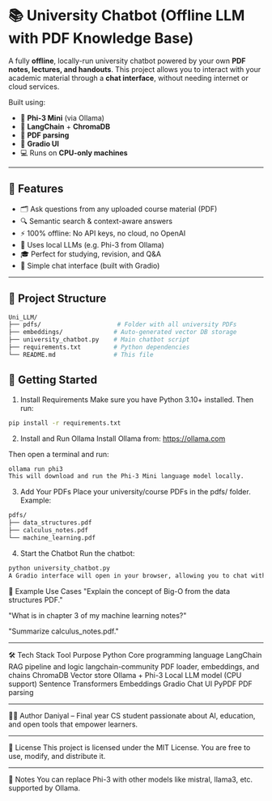 # 📚 University Chatbot (Offline LLM with PDF Knowledge Base)

A fully **offline**, locally-run university chatbot powered by your own **PDF notes, lectures, and handouts**. This project allows you to interact with your academic material through a **chat interface**, without needing internet or cloud services.

Built using:
- 🧠 **Phi-3 Mini** (via Ollama)
- 🔗 **LangChain** + **ChromaDB**
- 📄 **PDF parsing**
- 💬 **Gradio UI**
- 💻 Runs on **CPU-only machines**

---

## 🎯 Features

- 🗂️ Ask questions from any uploaded course material (PDF)
- 🔍 Semantic search & context-aware answers
- ⚡ 100% offline: No API keys, no cloud, no OpenAI
- 🧠 Uses local LLMs (e.g. Phi-3 from Ollama)
- 🎓 Perfect for studying, revision, and Q&A
- 💬 Simple chat interface (built with Gradio)

---

## 📁 Project Structure

```bash
Uni_LLM/
├── pdfs/                     # Folder with all university PDFs
├── embeddings/              # Auto-generated vector DB storage
├── university_chatbot.py    # Main chatbot script
├── requirements.txt         # Python dependencies
└── README.md                # This file
```

## 🚀 Getting Started
1. Install Requirements
Make sure you have Python 3.10+ installed. Then run:

```bash
pip install -r requirements.txt
```

2. Install and Run Ollama
Install Ollama from: https://ollama.com

Then open a terminal and run:

```bash
ollama run phi3
This will download and run the Phi-3 Mini language model locally.
```

3. Add Your PDFs
Place your university/course PDFs in the pdfs/ folder. Example:

```bash
pdfs/
├── data_structures.pdf
├── calculus_notes.pdf
└── machine_learning.pdf
```

4. Start the Chatbot
Run the chatbot:
```bash
python university_chatbot.py
A Gradio interface will open in your browser, allowing you to chat with your academic PDFs.
```

💬 Example Use Cases
"Explain the concept of Big-O from the data structures PDF."

"What is in chapter 3 of my machine learning notes?"

"Summarize calculus_notes.pdf."

---

🛠️ Tech Stack
Tool	Purpose
Python	Core programming language
LangChain	RAG pipeline and logic
langchain-community	PDF loader, embeddings, and chains
ChromaDB	Vector store
Ollama + Phi-3	Local LLM model (CPU support)
Sentence Transformers	Embeddings
Gradio	Chat UI
PyPDF	PDF parsing

---

👨‍💻 Author
Daniyal – Final year CS student passionate about AI, education, and open tools that empower learners.

---

📜 License
This project is licensed under the MIT License. You are free to use, modify, and distribute it.

---

📌 Notes
You can replace Phi-3 with other models like mistral, llama3, etc. supported by Ollama.

